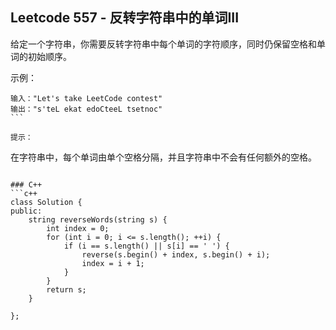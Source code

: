 ## Leetcode 557 -  反转字符串中的单词III

给定一个字符串，你需要反转字符串中每个单词的字符顺序，同时仍保留空格和单词的初始顺序。

示例：
```
输入："Let's take LeetCode contest"
输出："s'teL ekat edoCteeL tsetnoc"
``` 

提示：
```
在字符串中，每个单词由单个空格分隔，并且字符串中不会有任何额外的空格。
```

### C++
```c++
class Solution {
public:
    string reverseWords(string s) {
        int index = 0;  
        for (int i = 0; i <= s.length(); ++i) {
            if (i == s.length() || s[i] == ' ') {
                reverse(s.begin() + index, s.begin() + i);
                index = i + 1;
            }
        }
        return s;
    }
   
};
```